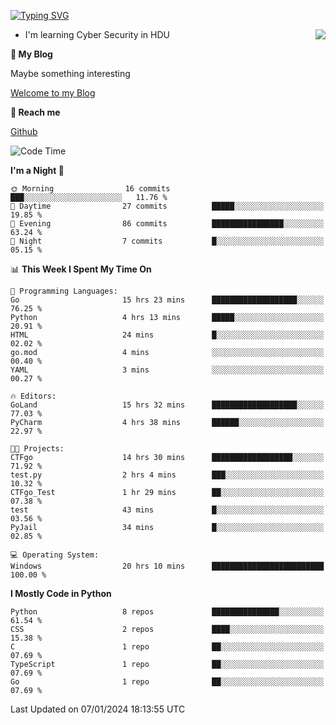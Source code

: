[![Typing SVG](https://readme-typing-svg.herokuapp.com?font=Fira+Code&pause=1000&random=false&width=450&height=60&lines=Hello+%F0%9F%91%8B%F0%9F%8F%BB;I'm+JBNRZ)](https://git.io/typing-svg)

<a href="#">
  <img align="right" src="https://github-readme-stats.vercel.app/api?username=JBNRZ&show_icons=true&bg_color=15,f2f7fd,E0EAFC" />
</a>

- I'm learning Cyber Security in HDU

 **🌱 My Blog**

Maybe something interesting

[Welcome to my Blog](https://jbnrz.com.cn/)

 **💬 Reach me** 

[Github](https://github.com/JBNRZ)


<!--START_SECTION:waka-->
![Code Time](http://img.shields.io/badge/Code%20Time-262%20hrs%2038%20mins-blue)

**I'm a Night 🦉** 

```text
🌞 Morning                16 commits          ███░░░░░░░░░░░░░░░░░░░░░░   11.76 % 
🌆 Daytime                27 commits          █████░░░░░░░░░░░░░░░░░░░░   19.85 % 
🌃 Evening                86 commits          ████████████████░░░░░░░░░   63.24 % 
🌙 Night                  7 commits           █░░░░░░░░░░░░░░░░░░░░░░░░   05.15 % 
```


📊 **This Week I Spent My Time On** 

```text
💬 Programming Languages: 
Go                       15 hrs 23 mins      ███████████████████░░░░░░   76.25 % 
Python                   4 hrs 13 mins       █████░░░░░░░░░░░░░░░░░░░░   20.91 % 
HTML                     24 mins             █░░░░░░░░░░░░░░░░░░░░░░░░   02.02 % 
go.mod                   4 mins              ░░░░░░░░░░░░░░░░░░░░░░░░░   00.40 % 
YAML                     3 mins              ░░░░░░░░░░░░░░░░░░░░░░░░░   00.27 % 

🔥 Editors: 
GoLand                   15 hrs 32 mins      ███████████████████░░░░░░   77.03 % 
PyCharm                  4 hrs 38 mins       ██████░░░░░░░░░░░░░░░░░░░   22.97 % 

🐱‍💻 Projects: 
CTFgo                    14 hrs 30 mins      ██████████████████░░░░░░░   71.92 % 
test.py                  2 hrs 4 mins        ███░░░░░░░░░░░░░░░░░░░░░░   10.32 % 
CTFgo_Test               1 hr 29 mins        ██░░░░░░░░░░░░░░░░░░░░░░░   07.38 % 
test                     43 mins             █░░░░░░░░░░░░░░░░░░░░░░░░   03.56 % 
PyJail                   34 mins             █░░░░░░░░░░░░░░░░░░░░░░░░   02.85 % 

💻 Operating System: 
Windows                  20 hrs 10 mins      █████████████████████████   100.00 % 
```

**I Mostly Code in Python** 

```text
Python                   8 repos             ███████████████░░░░░░░░░░   61.54 % 
CSS                      2 repos             ████░░░░░░░░░░░░░░░░░░░░░   15.38 % 
C                        1 repo              ██░░░░░░░░░░░░░░░░░░░░░░░   07.69 % 
TypeScript               1 repo              ██░░░░░░░░░░░░░░░░░░░░░░░   07.69 % 
Go                       1 repo              ██░░░░░░░░░░░░░░░░░░░░░░░   07.69 % 
```




 Last Updated on 07/01/2024 18:13:55 UTC
<!--END_SECTION:waka-->
